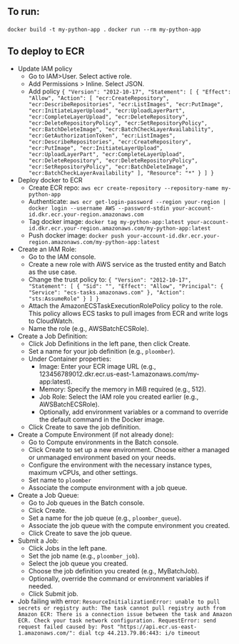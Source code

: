 ## To run:
`docker build -t my-python-app .`
`docker run --rm my-python-app`


## To deploy to ECR
* Update IAM policy
  * Go to IAM>User. Select active role.
  * Add Permissions > Inline. Select JSON.
  * Add policy `{
	"Version": "2012-10-17",
	"Statement": [
		{
			"Effect": "Allow",
			"Action": [
				"ecr:CreateRepository",
				"ecr:DescribeRepositories",
				"ecr:ListImages",
				"ecr:PutImage",
				"ecr:InitiateLayerUpload",
				"ecr:UploadLayerPart",
				"ecr:CompleteLayerUpload",
				"ecr:DeleteRepository",
				"ecr:DeleteRepositoryPolicy",
				"ecr:SetRepositoryPolicy",
				"ecr:BatchDeleteImage",
				"ecr:BatchCheckLayerAvailability",
				"ecr:GetAuthorizationToken",
				"ecr:ListImages",
				"ecr:DescribeRepositories",
				"ecr:CreateRepository",
				"ecr:PutImage",
				"ecr:InitiateLayerUpload",
				"ecr:UploadLayerPart",
				"ecr:CompleteLayerUpload",
				"ecr:DeleteRepository",
				"ecr:DeleteRepositoryPolicy",
				"ecr:SetRepositoryPolicy",
				"ecr:BatchDeleteImage",
				"ecr:BatchCheckLayerAvailability"
			],
			"Resource": "*"
		}
	]
}
`
* Deploy docker to ECR
  * Create ECR repo: `aws ecr create-repository --repository-name my-python-app`
  * Authenticate: `aws ecr get-login-password --region your-region | docker login --username AWS --password-stdin your-account-id.dkr.ecr.your-region.amazonaws.com`
  * Tag docker image: `docker tag my-python-app:latest your-account-id.dkr.ecr.your-region.amazonaws.com/my-python-app:latest`
  * Push docker image: `docker push your-account-id.dkr.ecr.your-region.amazonaws.com/my-python-app:latest`
* Create an IAM Role:
  * Go to the IAM console.
  * Create a new role with AWS service as the trusted entity and Batch as the use case.
  * Change the trust policy to:
    `{
    "Version": "2012-10-17",
    "Statement": [
        {
            "Sid": "",
            "Effect": "Allow",
            "Principal": {
                "Service": "ecs-tasks.amazonaws.com"
            },
            "Action": "sts:AssumeRole"
        }
    ]
}`
  * Attach the AmazonECSTaskExecutionRolePolicy policy to the role. This policy allows ECS tasks to pull images from ECR and write logs to CloudWatch.
  * Name the role (e.g., AWSBatchECSRole).
* Create a Job Definition:
  * Click Job Definitions in the left pane, then click Create.
  * Set a name for your job definition (e.g., `ploomber`).
  * Under Container properties:
    * Image: Enter your ECR image URL (e.g., 123456789012.dkr.ecr.us-east-1.amazonaws.com/my-app:latest).
    * Memory: Specify the memory in MiB required (e.g., 512).
    * Job Role: Select the IAM role you created earlier (e.g., AWSBatchECSRole).
    * Optionally, add environment variables or a command to override the default command in the Docker image.
  * Click Create to save the job definition.
* Create a Compute Environment (if not already done):
  * Go to Compute environments in the Batch console.
  * Click Create to set up a new environment. Choose either a managed or unmanaged environment based on your needs.
  * Configure the environment with the necessary instance types, maximum vCPUs, and other settings.
  * Set name to `ploomber`
  * Associate the compute environment with a job queue.
* Create a Job Queue:
  * Go to Job queues in the Batch console.
  * Click Create.
  * Set a name for the job queue (e.g., `ploomber_queue`).
  * Associate the job queue with the compute environment you created.
  * Click Create to save the job queue.
* Submit a Job:
  * Click Jobs in the left pane.
  * Set the job name (e.g., `ploomber_job`).
  * Select the job queue you created.
  * Choose the job definition you created (e.g., MyBatchJob).
  * Optionally, override the command or environment variables if needed.
  * Click Submit job.
* Job failing with error: `ResourceInitializationError: unable to pull secrets or registry auth: The task cannot pull registry auth from Amazon ECR: There is a connection issue between the task and Amazon ECR. Check your task network configuration. RequestError: send request failed caused by: Post "https://api.ecr.us-east-1.amazonaws.com/": dial tcp 44.213.79.86:443: i/o timeout`
